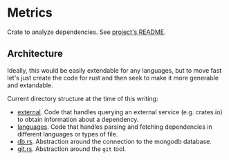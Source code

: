 # Metrics

Crate to analyze dependencies.
See [project's README](../README.md).
## Architecture

Ideally, this would be easily extendable for any languages, but to move fast let's just create the code for rust and then seek to make it more generable and extandable.

Current directory structure at the time of this writing:

* [external](external). Code that handles querying an external service (e.g. crates.io) to obtain information about a dependency.
* [languages](languages). Code that handles parsing and fetching dependencies in different languages or types of file.
* [db.rs](db.rs). Abstraction around the connection to the mongodb database.
* [git.rs](git.rs). Abstraction around the `git` tool.

